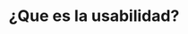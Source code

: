 ---
layout: 
title: ¿Que es la usabilidad?
tipo: Editorial
categories: editorial
descripcion: Diseño Editoral
imagen: que-es-la-usabilidad
---